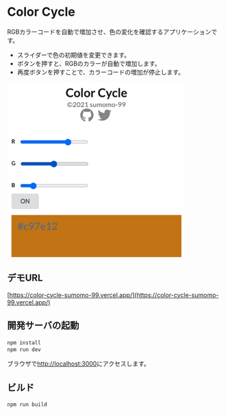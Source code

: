 # Color Cycle
RGBカラーコードを自動で増加させ、色の変化を確認するアプリケーションです。

- スライダーで色の初期値を変更できます。
- ボタンを押すと、RGBのカラーが自動で増加します。
- 再度ボタンを押すことで、カラーコードの増加が停止します。

![demo screenshot](docs/images/demo-screenshot.png)

## デモURL
[https://color-cycle-sumomo-99.vercel.app/](https://color-cycle-sumomo-99.vercel.app/)

## 開発サーバの起動
```bash
npm install
npm run dev
```
ブラウザで[http://localhost:3000](http://localhost:3000)にアクセスします。

## ビルド
```bash
npm run build
```
